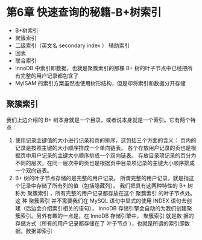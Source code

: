 # 第6章 快速查询的秘籍-B+树索引

- B+树索引
- 聚簇索引
- 二级索引（英文名 secondary index ） 辅助索引 
- 回表
- 联合索引
- InnoDB 中索引即数据，也就是聚簇索引的那棵 B+ 树的叶子节点中已经把所有完整的用户记录都包含了
- MyISAM 的索引方案虽然也使用树形结构，但是却将索引和数据分开存储

## 聚簇索引

我们上边介绍的 B+ 树本身就是一个目录，或者说本身就是一个索引。它有两个特点：
1. 使用记录主键值的大小进行记录和页的排序，这包括三个方面的含义：
页内的记录是按照主键的大小顺序排成一个单向链表。
各个存放用户记录的页也是根据页中用户记录的主键大小顺序排成一个双向链表。
存放目录项记录的页分为不同的层次，在同一层次中的页也是根据页中目录项记录的主键大小顺序排成
一个双向链表。
2. B+ 树的叶子节点存储的是完整的用户记录。
所谓完整的用户记录，就是指这个记录中存储了所有列的值（包括隐藏列）。
我们把具有这两种特性的 B+ 树称为 聚簇索引 ，所有完整的用户记录都存放在这个 聚簇索引 的叶子节点处。这
种 聚簇索引 并不需要我们在 MySQL 语句中显式的使用 INDEX 语句去创建（后边会介绍索引相关的语句），
InnoDB 存储引擎会自动的为我们创建聚簇索引。另外有趣的一点是，在 InnoDB 存储引擎中， 聚簇索引 就是数
据的存储方式（所有的用户记录都存储在了 叶子节点 ），也就是所谓的索引即数据，数据即索引
